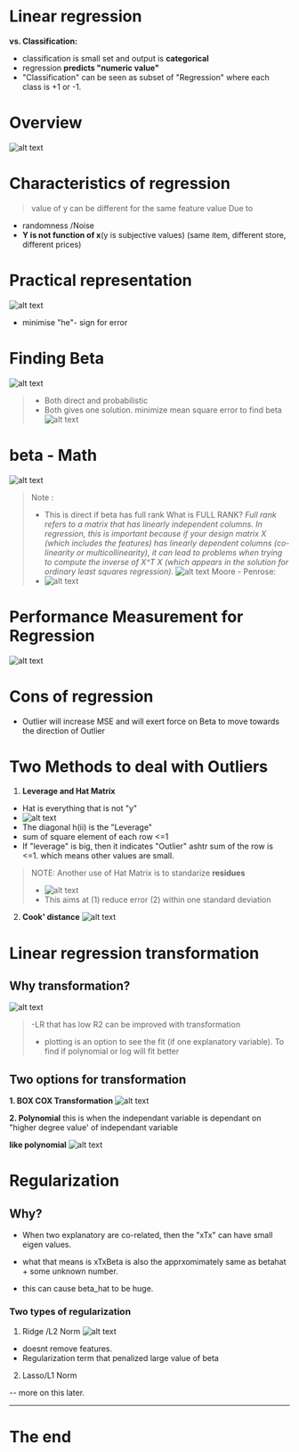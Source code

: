 # Linear regression

**vs. Classification:**
- classification is small set and output is **categorical**
- regression **predicts "numeric value"**
- "Classification" can be seen as subset of "Regression" where each class is +1 or -1.

# Overview
![alt text](image-43.png)

# Characteristics of regression
> value of y can be different for the same feature value
Due to
- randomness /Noise
- **Y is not function of x**(y is subjective values) (same item, different store, different prices)
  
# Practical representation
![alt text](image-44.png)
- minimise "he"- sign for error 

# Finding Beta
![alt text](image-45.png)

> - Both direct and probabilistic 
> - Both gives one solution. minimize mean square error to find beta
![alt text](image-46.png)

# beta - Math
![alt text](image-47.png)
> Note :
> - This is direct if beta has full rank
> What is FULL RANK?
> 	*Full rank refers to a matrix that has linearly independent columns. In regression, this is important because if your design matrix X (which includes the features) has linearly dependent columns (co-linearity or multicollinearity), it can lead to problems when trying to compute the inverse of X^T X (which appears in the solution for ordinary least squares regression).*
> ![alt text](image-48.png)
> Moore - Penrose:
> - ![alt text](image-49.png)

# Performance Measurement for Regression
![alt text](image-50.png)

# Cons of regression
- Outlier will increase MSE and will exert force on Beta to move towards the direction of Outlier

# Two Methods to deal with Outliers

1. **Leverage and Hat Matrix**

- Hat is everything that is not "y"
- ![alt text](image-51.png)
- The diagonal h(ii) is the "Leverage"
- sum of square element of each row <=1
- If "leverage" is big, then it indicates "Outlier" ashtr sum of the row is <=1. which means other values are small.

> NOTE: Another use of Hat Matrix is to standarize **residues**
> - ![alt text](image-52.png)
> - This aims at (1) reduce error (2) within one standard deviation

2. **Cook' distance**
 ![alt text](image-53.png)

 # Linear regression transformation
 ## Why transformation?
 ![alt text](image-54.png)
 > -LR that has low R2 can be improved with transformation
> - plotting is an option to see the fit (if one explanatory variable). To find if polynomial or log will fit better

## Two options for transformation
**1. BOX COX Transformation**
![alt text](image-55.png)

**2. Polynomial**
this is when the independant variable is dependant on "higher degree value' of independant variable

**like polynomial**
![alt text](image-56.png)

# Regularization
## Why?
- When two explanatory are co-related, then the "xTx" can have small eigen values.

- what that means is xTxBeta is also the apprxomimately same as betahat + some unknown number.

- this can cause beta_hat to be huge.

### Two types of regularization
1. Ridge /L2 Norm
 ![alt text](image-57.png)

 - doesnt remove features.
 - Regularization term that penalized large value of beta
2. Lasso/L1 Norm

-- more on this later.


---
# The end
